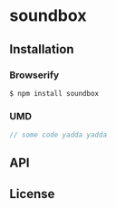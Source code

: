 # soundbox

## Installation

### Browserify

    $ npm install soundbox

### UMD

```javascript
// some code yadda yadda
```

## API

## License
